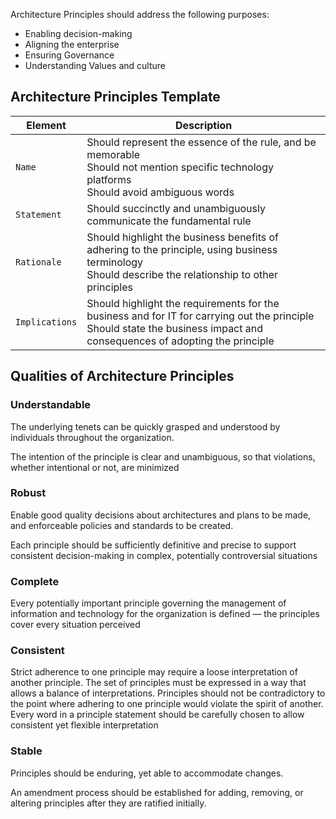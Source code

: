 Architecture Principles should address the following purposes:

* Enabling decision-making
* Aligning the enterprise
* Ensuring Governance
* Understanding Values and culture

## Architecture Principles Template 

| Element | Description |
| ------- | ----------- |
| `Name` | Should represent the essence of the rule, and be memorable <br/> Should not mention specific technology platforms <br/> Should avoid ambiguous words |
| `Statement` | Should succinctly and unambiguously communicate the fundamental rule |
| `Rationale` | Should highlight the business benefits of adhering to the principle, using business terminology <br/> Should describe the relationship to other principles |
| `Implications` | Should highlight the requirements for the business and for IT for carrying out the principle <br/> Should state the business impact and consequences of adopting the principle |


## Qualities of Architecture Principles

### Understandable

The underlying tenets can be quickly grasped and understood by individuals throughout the organization.

The intention of the principle is clear and unambiguous, so that violations, whether intentional or not, are minimized

### Robust

Enable good quality decisions about architectures and plans to be made, and enforceable policies and standards to be created. 

Each principle should be sufficiently definitive and precise to support consistent decision-making in complex, potentially controversial situations

### Complete

Every potentially important principle governing the management of information and technology for the organization is defined — the principles cover every situation perceived

### Consistent

Strict adherence to one principle may require a loose interpretation of another principle. The set of principles must be expressed in a way that allows a balance of interpretations. Principles should not be contradictory to the point where adhering to one principle would violate the spirit of another. Every word in a principle statement should be carefully chosen to allow consistent yet flexible interpretation

### Stable

Principles should be enduring, yet able to accommodate changes.

An amendment process should be established for adding, removing, or altering principles after they are ratified initially.
